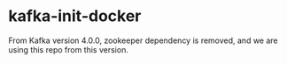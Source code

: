 # kafka-init-docker

From Kafka version 4.0.0, zookeeper dependency is removed, and we are using this repo from this version.